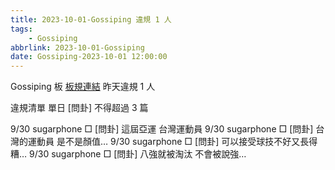 ```yaml
---
title: 2023-10-01-Gossiping 違規 1 人
tags:
    - Gossiping
abbrlink: 2023-10-01-Gossiping
date: Gossiping-2023-10-01 12:00:00
---
```

Gossiping 板 [板規連結](https://www.ptt.cc/bbs/Gossiping/M.1637425085.A.07D.html)
昨天違規 1 人
<!-- more -->

違規清單
單日 [問卦] 不得超過 3 篇

9/30 sugarphone □ [問卦] 這屆亞運 台灣運動員
9/30 sugarphone □ [問卦] 台灣的運動員 是不是顏值…
9/30 sugarphone □ [問卦] 可以接受球技不好又長得糟…
9/30 sugarphone □ [問卦] 八強就被淘汰 不會被說強…